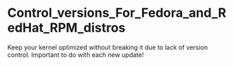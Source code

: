 # Control_versions_For_Fedora_and_RedHat_RPM_distros
 Keep your kernel optimized without breaking it due to lack of version control. Important to do with each new update!
